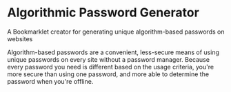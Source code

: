 # Algorithmic Password Generator
A Bookmarklet creator for generating unique algorithm-based passwords on websites

Algorithm-based passwords are a convenient, less-secure means of using unique passwords on every site without a password manager. Because every password you need is different based on the usage criteria, you're more secure than using one password, and more able to determine the password when you're offline. 
